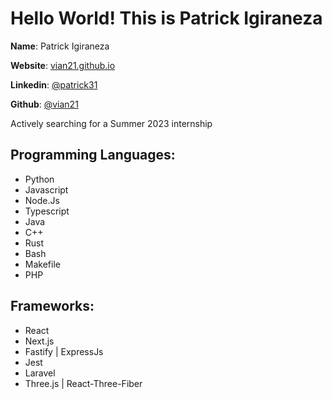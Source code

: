 # Hello World! This is Patrick Igiraneza

**Name**: Patrick Igiraneza

**Website**: [vian21.github.io](https://vian21.github.io)

**Linkedin**: [@patrick31](https://linkedin.com/in/patrick31/)

**Github**: [@vian21](https://github.com/vian21)

Actively searching for a Summer 2023 internship

## Programming Languages:

- Python
- Javascript
- Node.Js
- Typescript
- Java
- C++
- Rust
- Bash
- Makefile
- PHP

## Frameworks:

- React
- Next.js
- Fastify | ExpressJs
- Jest
- Laravel
- Three.js | React-Three-Fiber
